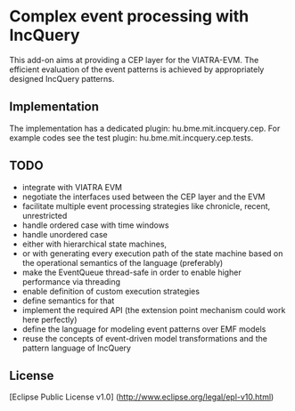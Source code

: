 Complex event processing with IncQuery
======================================

This add-on aims at providing a CEP layer for the VIATRA-EVM. The efficient evaluation of the event patterns is achieved by appropriately designed IncQuery patterns.

Implementation
--------------

The implementation has a dedicated plugin: hu.bme.mit.incquery.cep.
For example codes see the test plugin: hu.bme.mit.incquery.cep.tests.

TODO
----
* integrate with VIATRA EVM
 * negotiate the interfaces used between the CEP layer and the EVM
* facilitate multiple event processing strategies like chronicle, recent, unrestricted
* handle ordered case with time windows
* handle unordered case
 * either with hierarchical state machines,
 * or with generating every execution path of the state machine based on the operational semantics of the language (preferably)
* make the EventQueue thread-safe in order to enable higher performance via threading
* enable definition of custom execution strategies
 * define semantics for that
 * implement the required API (the extension point mechanism could work here perfectly)
* define the language for modeling event patterns over EMF models
 * reuse the concepts of event-driven model transformations and the pattern language of IncQuery


License
-------
[Eclipse Public License v1.0] (http://www.eclipse.org/legal/epl-v10.html)